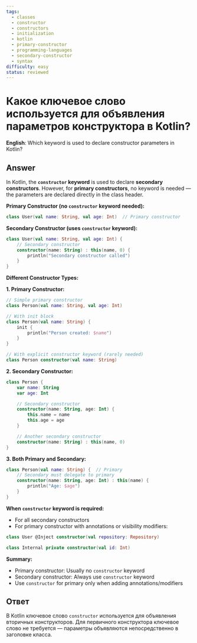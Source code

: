 ```yaml
---
tags:
  - classes
  - constructor
  - constructors
  - initialization
  - kotlin
  - primary-constructor
  - programming-languages
  - secondary-constructor
  - syntax
difficulty: easy
status: reviewed
---
```


# Какое ключевое слово используется для объявления параметров конструктора в Kotlin?

**English**: Which keyword is used to declare constructor parameters in Kotlin?

## Answer

In Kotlin, the **`constructor` keyword** is used to declare **secondary constructors**. However, for **primary constructors**, no keyword is needed — the parameters are declared directly in the class header.

**Primary Constructor (no `constructor` keyword needed):**
```kotlin
class User(val name: String, val age: Int)  // Primary constructor
```

**Secondary Constructor (uses `constructor` keyword):**
```kotlin
class User(val name: String, val age: Int) {
    // Secondary constructor
    constructor(name: String) : this(name, 0) {
        println("Secondary constructor called")
    }
}
```

**Different Constructor Types:**

**1. Primary Constructor:**
```kotlin
// Simple primary constructor
class Person(val name: String, val age: Int)

// With init block
class Person(val name: String) {
    init {
        println("Person created: $name")
    }
}

// With explicit constructor keyword (rarely needed)
class Person constructor(val name: String)
```

**2. Secondary Constructor:**
```kotlin
class Person {
    var name: String
    var age: Int

    // Secondary constructor
    constructor(name: String, age: Int) {
        this.name = name
        this.age = age
    }

    // Another secondary constructor
    constructor(name: String) : this(name, 0)
}
```

**3. Both Primary and Secondary:**
```kotlin
class Person(val name: String) {  // Primary
    // Secondary must delegate to primary
    constructor(name: String, age: Int) : this(name) {
        println("Age: $age")
    }
}
```

**When `constructor` keyword is required:**
- For all secondary constructors
- For primary constructor with annotations or visibility modifiers:

```kotlin
class User @Inject constructor(val repository: Repository)

class Internal private constructor(val id: Int)
```

**Summary:**
- Primary constructor: Usually no `constructor` keyword
- Secondary constructor: Always use `constructor` keyword
- Use `constructor` for primary only when adding annotations/modifiers

## Ответ

В Kotlin ключевое слово `constructor` используется для объявления вторичных конструкторов. Для первичного конструктора ключевое слово не требуется — параметры объявляются непосредственно в заголовке класса.

